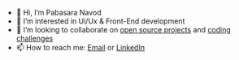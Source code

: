 - 👋 Hi, I’m Pabasara Navod
- 👀 I’m interested in Ui/Ux & Front-End development
- 💞️ I’m looking to collaborate on [open source projects](#) and [coding challenges](#)
- 📫 How to reach me: [Email](mailto:Pabscode@gmail.com) or [LinkedIn](www.linkedin.com/in/pabasara-navod)


